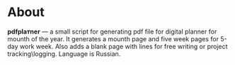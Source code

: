 # About
**pdfplaтner** — a small script for generating pdf file for digital planner for mounth of the year. It generates a mounth page and five week pages for 5-day work week. Also adds a blank page with lines for free writing or project tracking\logging. Language is Russian.
